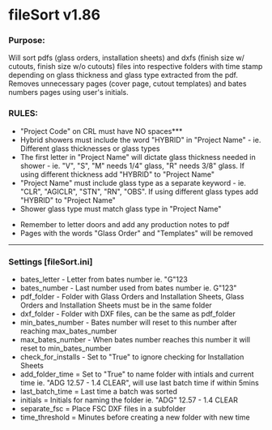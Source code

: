 # fileSort v1.86

### Purpose:
Will sort pdfs (glass orders, installation sheets) and dxfs (finish size w/ cutouts, finish size w/o cutouts) files into respective folders with time stamp depending on glass thickness and glass type extracted from the pdf. Removes unnecessary pages (cover page, cutout templates) and bates numbers pages using user's initials.

### RULES:
- "Project Code" on CRL must have NO spaces***
- Hybrid showers must include the word "HYBRID" in "Project Name" - ie. Different glass thicknesses or glass types
- The first letter in "Project Name" will dictate glass thickness needed in shower - ie. "V", "S", "M" needs 1/4" glass, "R" needs 3/8" glass. If using different thickness add "HYBRID" to "Project Name"
- "Project Name" must include glass type as a separate keyword - ie. "CLR", "AGICLR", "STN", "RN", "OBS". If using different glass types add "HYBRID" to "Project Name"
- Shower glass type must match glass type in "Project Name"

* Remember to letter doors and add any production notes to pdf
* Pages with the words "Glass Order" and "Templates" will be removed

------------------------------------------------------------------

### Settings [fileSort.ini]
- bates_letter - Letter from bates number ie. "G"123
- bates_number - Last number used from bates number ie. G"123"
- pdf_folder - Folder with Glass Orders and Installation Sheets, Glass Orders and Installation Sheets must be in the same folder
- dxf_folder - Folder with DXF files, can be the same as pdf_folder
- min_bates_number - Bates number will reset to this number after reaching max_bates_number
- max_bates_number - When bates number reaches this number it will reset to min_bates_number
- check_for_installs - Set to "True" to ignore checking for Installation Sheets
- add_folder_time = Set to "True" to name folder with intials and current time ie. "ADG 12.57 - 1.4 CLEAR", will use last batch time if within 5mins
- last_batch_time = Last time a batch was sorted
- initials = Initials for naming the folder ie. "ADG" 12.57 - 1.4 CLEAR
- separate_fsc = Place FSC DXF files in a subfolder
- time_threshold = Minutes before creating a new folder with new time
